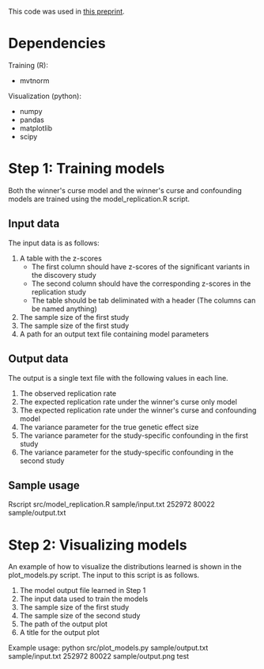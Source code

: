 
This code was used in [this preprint](https://doi.org/10.1101/856898).

# Dependencies
Training (R):

- mvtnorm

Visualization (python):

- numpy
- pandas
- matplotlib
- scipy

# Step 1: Training models

Both the winner's curse model and the winner's curse and confounding models are trained using the model_replication.R script.  

## Input data
The input data is as follows:
1. A table with the z-scores
	- The first column should have z-scores of the significant variants in the discovery study
	- The second column should have the corresponding z-scores in the replication study
	- The table should be tab deliminated with a header (The columns can be named anything)
2. The sample size of the first study
3. The sample size of the first study
4. A path for an output text file containing model parameters

## Output data
The output is a single text file with the following values in each line.
1. The observed replication rate
2. The expected replication rate under the winner's curse only model
3. The expected replication rate under the winner's curse and confounding model
4. The variance parameter for the true genetic effect size
5. The variance parameter for the study-specific confounding in the first study
6. The variance parameter for the study-specific confounding in the second study

## Sample usage

Rscript src/model_replication.R sample/input.txt 252972 80022 sample/output.txt 

# Step 2: Visualizing models

An example of how to visualize the distributions learned is shown in the plot_models.py script.  The input to this script is as follows.
1. The model output file learned in Step 1
2. The input data used to train the models
3. The sample size of the first study
4. The sample size of the second study
5. The path of the output plot
6. A title for the output plot

Example usage:
python src/plot_models.py sample/output.txt sample/input.txt 252972 80022 sample/output.png test


